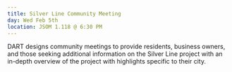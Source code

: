 ```yaml
---
title: Silver Line Community Meeting
day: Wed Feb 5th
location: JSOM 1.118 @ 6:30 PM
---
```

DART designs community meetings to provide residents, business owners, and those seeking additional information on the Silver Line project with an in-depth overview of the project with highlights specific to their city.
